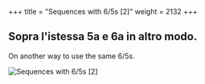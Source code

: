 +++
title = "Sequences with 6/5s [2]"
weight = 2132
+++

## Sopra l'istessa 5a e 6a in altro modo.

On another way to use the same 6/5s.

![Sequences with 6/5s [2]](/img/44DurReg.jpg)
